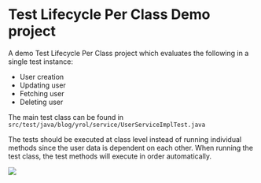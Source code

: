 # Test Lifecycle Per Class Demo project
A demo Test Lifecycle Per Class project which evaluates the following in a single test instance:
- User creation
- Updating user
- Fetching user
- Deleting user

The main test class can be found in `src/test/java/blog/yrol/service/UserServiceImplTest.java`

The tests should be executed at class level instead of running individual methods since the user data is dependent on each other. 
When running the test class, the test methods will execute in order automatically.

![](https://i.imgur.com/C2em0BE.png)

